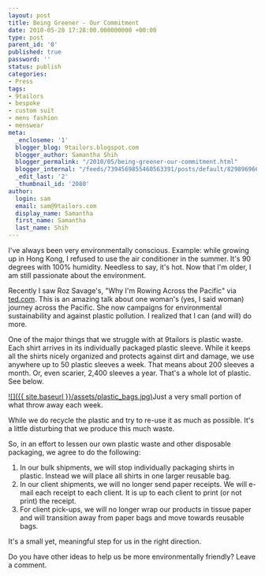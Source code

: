 ```yaml
---
layout: post
title: Being Greener - Our Commitment
date: 2010-05-20 17:28:00.000000000 +00:00
type: post
parent_id: '0'
published: true
password: ''
status: publish
categories:
- Press
tags:
- 9tailors
- bespoke
- custom suit
- mens fashion
- menswear
meta:
  _encloseme: '1'
  blogger_blog: 9tailors.blogspot.com
  blogger_author: Samantha Shih
  blogger_permalink: "/2010/05/being-greener-our-commitment.html"
  blogger_internal: "/feeds/7394569855460563391/posts/default/8298969661320578005"
  _edit_last: '2'
  _thumbnail_id: '2080'
author:
  login: sam
  email: sam@9tailors.com
  display_name: Samantha
  first_name: Samantha
  last_name: Shih
---
```

I've always been very environmentally conscious. Example: while growing up in Hong Kong, I refused to use the air conditioner in the summer. It's 90 degrees with 100% humidity. Needless to say, it's hot. Now that I'm older, I am still passionate about the environment.

Recently I saw Roz Savage's, "Why I'm Rowing Across the Pacific" via [ted.com](http://ted.com/). This is an amazing talk about one woman's (yes, I said woman) journey across the Pacific. She now campaigns for environmental sustainability and against plastic pollution. I realized that I can (and will) do more.

One of the major things that we struggle with at 9tailors is plastic waste. Each shirt arrives in its individually packaged plastic sleeve. While it keeps all the shirts nicely organized and protects against dirt and damage, we use anywhere up to 50 plastic sleeves a week. That means about 200 sleeves a month. Or, even scarier, 2,400 sleeves a year. That's a whole lot of plastic. See below.

[![]({{ site.baseurl }}/assets/plastic_bags.jpg)](http://2.bp.blogspot.com/_RlJ3L7W6dBw/S_VwXfF1zGI/AAAAAAAAIXM/Ai41U8Bukts/s1600/plastic_bags.jpg)Just a very small portion of what throw away each week.

While we do recycle the plastic and try to re-use it as much as possible. It's a little disturbing that we produce this much waste.

So, in an effort to lessen our own plastic waste and other disposable packaging, we agree to do the following:

1.  In our bulk shipments, we will stop individually packaging shirts in plastic. Instead we will place all shirts in one larger reusable bag.
2.  In our client shipments, we will no longer send paper receipts. We will e-mail each receipt to each client. It is up to each client to print (or not print) the receipt.
3.  For client pick-ups, we will no longer wrap our products in tissue paper and will transition away from paper bags and move towards reusable bags.

It's a small yet, meaningful step for us in the right direction.

Do you have other ideas to help us be more environmentally friendly? Leave a comment.